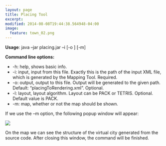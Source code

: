 ```yaml
---
layout: page
title: Placing Tool
excerpt: 
modified: 2014-08-08T19:44:38.564948-04:00
image:
  feature: town_02.png
---
```


**Usage**: java –jar placing.jar –i <inputFile> [-o <outputFile>] [-m]  

**Command line options:**  
* -h: help, shows basic info.  
* -i: input, input from this file. Exactly this is the path of the input XML file, which is generated by the Mapping Tool. Required.  
* -o: output, output to this file. Output will be generated to the given path. Default: “placingToRendering.xml”. Optional.  
* -l: layout, layout algorithm. Layout can be PACK or TETRIS. Optional. Default value is PACK.   
* -m: map, whether or not the map should be shown.  

If we use the –m option, the following popup window will appear:   

<img src="{{ site.url }}/images/placing_map_exmaple.png"/><br/>
 
On the map we can see the structure of the virtual city generated from the source code. After closing this window, the command will be finished. 

